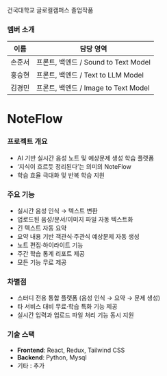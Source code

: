 건국대학교 글로컬캠퍼스 졸업작품

### 멤버 소개
| 이름   | 담당 영역                       |
|--------|--------------------------------|
| 손준서 | 프론트, 백엔드 / Sound to Text Model |
| 홍승현 | 프론트, 백엔드 / Text to LLM Model       |
| 김경민 | 프론트, 백엔드 / Image to Text Model      |

# NoteFlow

### 프로젝트 개요
- AI 기반 실시간 음성 노트 및 예상문제 생성 학습 플랫폼  
- ‘지식이 흐르듯 정리된다’는 의미의 NoteFlow  
- 학습 효율 극대화 및 반복 학습 지원  

### 주요 기능
- 실시간 음성 인식 → 텍스트 변환  
- 업로드된 음성/문서/이미지 파일 자동 텍스트화  
- 긴 텍스트 자동 요약  
- 요약 내용 기반 객관식·주관식 예상문제 자동 생성  
- 노트 편집·하이라이트 기능  
- 주간 학습 통계 리포트 제공  
- 모든 기능 무료 제공  

### 차별점
- 스터디 전용 통합 플랫폼 (음성 인식 → 요약 → 문제 생성)  
- 타 서비스 대비 무료·학습 특화 기능 제공  
- 실시간 입력과 업로드 파일 처리 기능 동시 지원


### 기술 스택
- **Frontend**: React, Redux, Tailwind CSS  
- **Backend**: Python, Mysql 
- 기타 : 추가 

